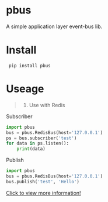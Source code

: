 pbus
===============
A simple application layer event-bus lib.

Install
===============
```
 pip install pbus
```

Useage
===============
> 1. Use with Redis

Subscriber

```python
import pbus
bus = pbus.RedisBus(host='127.0.0.1')
ps = bus.subscriber('test')
for data in ps.listen():
    print(data)
```

Publish
```Python
import pbus
bus = pbus.RedisBus(host='127.0.0.1')
bus.publish('test', 'Hello')
```

[Click to view more information!](https://github.com/sintrb/pbus)